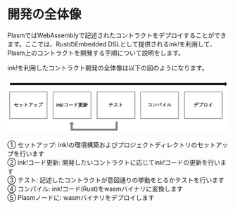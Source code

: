 # 開発の全体像

PlasmではWebAssemblyで記述されたコントラクトをデプロイすることができます。ここでは、RustのEmbedded DSLとして提供されるink!を利用して、Plasm上のコントラクトを開発する手順について説明をします。

ink!を利用したコントラクト開発の全体像は以下の図のようになります。

![&#x30B3;&#x30F3;&#x30C8;&#x30E9;&#x30AF;&#x30C8;&#x958B;&#x767A;&#x306E;&#x5168;&#x4F53;&#x50CF;](../.gitbook/assets/screen-shot-2020-07-17-at-16.52.08.png)

① セットアップ: ink!の環境構築およびプロジェクトディレクトリのセットアップを行います  
② ink!コード更新: 開発したいコントラクトに応じてink!コードの更新を行います  
③ テスト: 記述したコントラクトが意図通りの挙動をとるかテストを行います  
④ コンパイル: ink!コード\(Rust\)をwasmバイナリに変換します  
⑤ Plasmノードに: wasmバイナリをデプロイします



